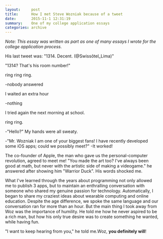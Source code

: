 ```yaml
---
layout:     post
title:      How I met Steve Wozniak because of a tweet
date:       2015-11-1 12:31:19
summary:    One of my college application essays
categories: archive
---
```


*Note: This essay was written as part as one of many essays I wrote for the college application process.*

His last tweet was: "1314. Decent. (@Swissôtel_Lima)"

"1314? That's his room number!"

ring ring ring.

-nobody answered

I waited an extra hour

-nothing

I tried again the next morning at school.

ring ring.

-"Hello?" My hands were all sweaty.

-"Mr. Wozniak I am one of your biggest fans! I have recently developed some iOS apps; could we possibly meet?"
-It worked!

The co-founder of Apple, the man who gave us the personal-computer revolution, agreed to meet me! "You made the art too? I've always been good at math, but never with the artistic side of making a videogame." he answered after showing him "Warrior Duck". His words shocked me.

What I've learned through the years about programming not only allowed me to publish 3 apps, but to maintain an enthralling conversation with someone who shared my genuine passion for technology. Automatically, I began to share my craziest ideas about wearable computing and online education. Despite the age difference, we spoke the same language and our conversation ran for more than an hour. But the main thing I took away from Woz was the importance of humility. He told me how he never aspired to be a rich man, but how his only true desire was to create something he wanted, while having fun.
 
"I want to keep hearing from you," he told me.Woz, **you definitely will**!